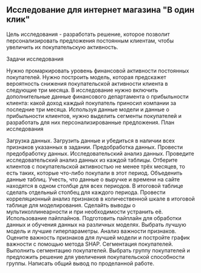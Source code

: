 ## Исследование для интернет магазина "В один клик"
Цель исследования - разработать решение, которое позволит персонализировать предложения постоянным клиентам, чтобы увеличить их покупательскую активность.

Задачи исследования

Нужно промаркировать уровень финансовой активности постоянных покупателей.
Нужно построить модель, которая предскажет вероятность снижения покупательской активности клиента в следующие три месяца.
В исследование нужно включить дополнительные данные финансового департамента о прибыльности клиента: какой доход каждый покупатель приносил компании за последние три месяца.
Используя данные модели и данные о прибыльности клиентов, нужно выделить сегменты покупателей и разработать для них персонализированные предложения.
План исследования

Загрузка данных. Загрузить данные и убедиться в наличии всех признаков указанных в задании.
Предобработка данных. Провести предобработку данных.
Исследовательский анализ данных. Проведите исследовательский анализ данных из каждой таблицы. Отберите клиентов с покупательской активностью не менее трёх месяцев, то есть таких, которые что-либо покупали в этот период.
Объеденить данные таблиц. Учесть, что данные о выручке и времени на сайте находятся в одном столбце для всех периодов. В итоговой таблице сделать отдельный столбец для каждого периода.
Провести корреляционный анализ признаков в количественной шкале в итоговой таблице для моделирования. Сделайть выводы о мультиколлинеарности и при необходимости устранить её.
Использование пайплайнов. Подготовить пайплайн для обработки данных и обучения данных на различных моделях. Выбрать лучшую модель и лучшие гиперпараметры.
Анализ важности признаков. Оцените важность признаков для лучшей модели и постройте график важности с помощью метода SHAP.
Сегментация покупателей. Выполнить сегментацию покупателей. Выбрать группу покупателей и предложить решение для увеличения покупательской способности группы.
Написать общий вывод по проделанной работе.

